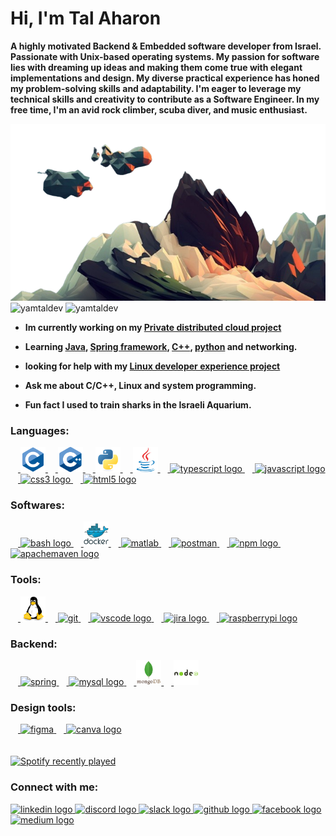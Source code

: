 <h1 align="left">Hi, I'm Tal Aharon</h1>

**A highly motivated Backend & Embedded software developer from Israel. Passionate with Unix-based operating systems. My passion for software lies with dreaming up ideas and making them come true with elegant implementations and design. My diverse practical experience has honed my problem-solving skills and adaptability. I'm eager to leverage my technical skills and creativity to contribute as a Software Engineer. In my free time, I'm an avid rock climber, scuba diver, and music enthusiast.**

<div align="left">

<img src="./art/image.png" width="600" alt="yamtaldev" /> 

</div>



<div align="left">

<img src="https://github-readme-stats.vercel.app/api/top-langs?username=yamtaldev&show_icons=true&locale=en&layout=compact&theme=transparent" width="363" hight="150" alt="yamtaldev" /> 

<img src="https://github-readme-stats.vercel.app/api?username=yamtaldev&show_icons=true&locale=en&theme=transparent" width="477" hight="150" alt="yamtaldev" />

</div>


<div align="left">

- **Im currently working on my [Private distributed cloud project](https://github.com/YamtalDev/Private-Distributed-Cloud)**

- **Learning [Java](https://www.java.com/en/), [Spring framework](https://spring.io/), [C++](https://isocpp.org/), [python](https://www.python.org/) and networking.**

- **looking for help with my [Linux developer experience project](https://github.com/YamtalDev/D.E.L.T)**

- **Ask me about C/C++, Linux and system programming.**

- **Fun fact I used to train sharks in the Israeli Aquarium.**

</div>


<h3 align="left">Languages:</h3>
<div align="left"> 
<a href="https://www.cprogramming.com/" target="_blank" rel="noreferrer"> <img width="12" /> <img src="https://raw.githubusercontent.com/devicons/devicon/master/icons/c/c-original.svg" alt="c" height="40"/> </a> <a href="https://www.w3schools.com/cpp/" target="_blank" rel="noreferrer"> <img width="12" /> <img src="https://raw.githubusercontent.com/devicons/devicon/master/icons/cplusplus/cplusplus-original.svg" alt="cplusplus" width="40" height="40"/> </a> <a href="https://www.python.org" target="_blank" rel="noreferrer"> <img width="12" /> <img src="https://raw.githubusercontent.com/devicons/devicon/master/icons/python/python-original.svg" alt="python" height="40"/> </a> <a href="https://www.java.com" target="_blank" rel="noreferrer"> <img width="12" /> <img src="https://raw.githubusercontent.com/devicons/devicon/master/icons/java/java-original.svg" alt="java" height="40"/> </a> <a href="https://www.typescriptlang.org/" target="_blank" rel="noreferrer"> <img width="12" /> <img src="https://cdn.jsdelivr.net/gh/devicons/devicon/icons/typescript/typescript-original.svg" height="40" alt="typescript logo"  /> </a> <a href="https://www.javascript.com/" target="_blank" rel="noreferrer"> <img width="12" /> <img src="https://cdn.jsdelivr.net/gh/devicons/devicon/icons/javascript/javascript-original.svg" height="40" alt="javascript logo"  /> </a> <a href="https://en.wikipedia.org/wiki/CSS" target="_blank" rel="noreferrer"> <img width="12" /> <img src="https://skillicons.dev/icons?i=css" height="40" alt="css3 logo"  /> </a> <a href="https://html.com/html5/" target="_blank" rel="noreferrer"> <img width="12" /> <img src="https://cdn.simpleicons.org/html5/E34F26" height="40" alt="html5 logo"  /> </a> </div>

<h3 align="left">Softwares:</h3>
<div align="left"> 
<a href="https://www.gnu.org/software/bash/" target="_blank" rel="noreferrer"> <img width="12" /> <img src="https://cdn.simpleicons.org/gnubash/4EAA25" height="40" alt="bash logo"  /> </a> <a href="https://www.docker.com/" target="_blank" rel="noreferrer"> <img width="12" /> <img src="https://raw.githubusercontent.com/devicons/devicon/master/icons/docker/docker-original-wordmark.svg" alt="docker" height="40"/> </a>  <a href="https://www.mathworks.com/" target="_blank" rel="noreferrer"> <img width="12" /> <img src="https://upload.wikimedia.org/wikipedia/commons/2/21/Matlab_Logo.png" alt="matlab" height="40"/> </a> <a href="https://postman.com" target="_blank" rel="noreferrer"> <img width="12" /> <img src="https://www.vectorlogo.zone/logos/getpostman/getpostman-icon.svg" alt="postman" height="40"/> </a>  <a href="https://www.npmjs.com/" target="_blank" rel="noreferrer"> <img width="12" /> <img src="https://cdn.jsdelivr.net/gh/devicons/devicon/icons/npm/npm-original-wordmark.svg" height="40" alt="npm logo" /> </a>  <a href="https://maven.apache.org/" target="_blank" rel="noreferrer"> <img width="12" /> <img src="https://cdn.simpleicons.org/apachemaven/C71A36" height="40" alt="apachemaven logo"  /> </a> 
</div>

<h3 align="left">Tools:</h3>
<div align="left"> 
<a href="https://www.linux.org/" target="_blank" rel="noreferrer"> <img width="12" /> <img src="https://raw.githubusercontent.com/devicons/devicon/master/icons/linux/linux-original.svg" alt="linux" height="40"/> </a>  <a href="https://git-scm.com/" target="_blank" rel="noreferrer"> <img width="12" /> <img src="https://www.vectorlogo.zone/logos/git-scm/git-scm-icon.svg" alt="git" height="40"/> </a> <a href="https://code.visualstudio.com/" target="_blank" rel="noreferrer"> <img width="12" /> <img src="https://cdn.jsdelivr.net/gh/devicons/devicon/icons/vscode/vscode-original.svg" height="40" alt="vscode logo"  /> </a> <a href="https://www.atlassian.com/software/jira" target="_blank" rel="noreferrer"> <img width="12" /> <img src="https://cdn.jsdelivr.net/gh/devicons/devicon/icons/jira/jira-original.svg" height="40" alt="jira logo"  /> </a> <a href="https://www.raspberrypi.com/" target="_blank" rel="noreferrer"> <img width="12"/> <img src="https://cdn.jsdelivr.net/gh/devicons/devicon/icons/raspberrypi/raspberrypi-original.svg" height="40" alt="raspberrypi logo"/> </a>
</div>

<h3 align="left">Backend:</h3>
<div align="left">  
<a href="https://spring.io/" target="_blank" rel="noreferrer"> <img width="12" /> <img src="https://www.vectorlogo.zone/logos/springio/springio-icon.svg" alt="spring" height="40"/> </a> <a href="https://www.mysql.com/" target="_blank" rel="noreferrer"> <img width="12" /> <img src="https://cdn.jsdelivr.net/gh/devicons/devicon/icons/mysql/mysql-original.svg" height="40" alt="mysql logo"  /> <a href="https://www.mongodb.com/" target="_blank" rel="noreferrer"> <img width="12" /> <img src="https://raw.githubusercontent.com/devicons/devicon/master/icons/mongodb/mongodb-original-wordmark.svg" alt="mongodb" height="40"/> </a> </a> <a href="https://nodejs.org" target="_blank" rel="noreferrer"> <img width="12" /> <img src="https://raw.githubusercontent.com/devicons/devicon/master/icons/nodejs/nodejs-original-wordmark.svg" alt="nodejs" width="40" height="40"/> </a>
</div>

<h3 align="left">Design tools:</h3>
<div align="left"> 
<a href="https://www.figma.com/" target="_blank" rel="noreferrer"> <img width="12" /> <img src="https://www.vectorlogo.zone/logos/figma/figma-icon.svg" alt="figma" height="40"/> </a> <a href="https://www.canva.com/" target="_blank" rel="noreferrer"> <img width="12" /> <img src="https://cdn.simpleicons.org/canva/00C4CC" height="40" alt="canva logo"/> </a> 
</div>

<br>
<br>

<div align="left">
<a href="https://spotify-recently-played-readme.vercel.app/api?user=vp7uxscq85yld7fbkr2a0zp4i">
<img src="https://spotify-recently-played-readme.vercel.app/api?user=vp7uxscq85yld7fbkr2a0zp4i" width="850" alt="Spotify recently played"/> </a>
</div>


<h3 align="left">Connect with me:</h3>
<div align="left">
<a href="https://www.linkedin.com/in/tal-aharon-930451215/" target="blank"> <img src="https://raw.githubusercontent.com/maurodesouza/profile-readme-generator/master/src/assets/icons/social/linkedin/default.svg" width="52" height="40" alt="linkedin logo"  /> </a> <a href="https://discordapp.com/users/996021603253100575" target="blank"> <img src="https://cdn.simpleicons.org/discord/5865F2" width="52" height="40" alt="discord logo"  /> </a> <a href="" target="blank"> <img src="https://cdn.jsdelivr.net/gh/devicons/devicon/icons/slack/slack-original.svg" width="52" height="40" alt="slack logo"/> </a> <a href="https://github.com/YamtalDev" target="blank"> <img src="https://skillicons.dev/icons?i=github" width="52" height="40" alt="github logo"/> </a> <a href="https://www.facebook.com/tal.aharon.395/" target="blank"> <img src="https://raw.githubusercontent.com/rahuldkjain/github-profile-readme-generator/master/src/images/icons/Social/facebook.svg" width="52" height="40" alt="facebook logo"  /> </a> <a href="https://medium.com/@anatolik241094" target="blank"> <img src="https://raw.githubusercontent.com/rahuldkjain/github-profile-readme-generator/master/src/images/icons/Social/medium.svg" width="52" height="40" alt="medium logo"  /> </a>
</div>


